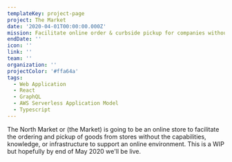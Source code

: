 ```yaml
---
templateKey: project-page
project: The Market
date: '2020-04-01T00:00:00.000Z'
mission: Facilitate online order & curbside pickup for companies without the online infrastructure or capabilities to setup such a system.
endDate: ''
icon: ''
link: ''
team: ''
organization: ''
projectColor: '#ffa64a'
tags:
  - Web Application
  - React
  - GraphQL
  - AWS Serverless Application Model
  - Typescript
---
```


The North Market or (the Market) is going to be an online store to facilitate the ordering and pickup of goods from stores without the capabilities, knowledge, or infrastructure to support an online environment. This is a WIP but hopefully by end of May 2020 we'll be live.
